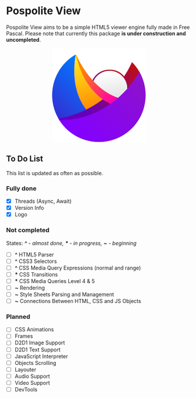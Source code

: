 # Pospolite View
Pospolite View aims to be a simple HTML5 viewer engine fully made in Free Pascal. Please note that currently this package **is under construction and uncompleted**.

<p align="center">
  <img src="img/logo_pospolite.png" title="Pospolite View Logo">
</p>

## To Do List

This list is updated as often as possible.

### Fully done

- [x] Threads (Async, Await)
- [x] Version Info
- [x] Logo

### Not completed

States: ***\^** - almost done, **\*** - in progress, **\~** - beginning*

- [ ] **\^** HTML5 Parser 
- [ ] **\^** CSS3 Selectors
- [ ] **\^** CSS Media Query Expressions (normal and range)
- [ ] **\*** CSS Transitions
- [ ] **\*** CSS Media Queries Level 4 & 5
- [ ] **\~** Rendering
- [ ] **\~** Style Sheets Parsing and Management
- [ ] **\~** Connections Between HTML, CSS and JS Objects

### Planned

- [ ] CSS Animations
- [ ] Frames
- [ ] D2D1 Image Support
- [ ] D2D1 Text Support
- [ ] JavaScript Interpreter
- [ ] Objects Scrolling
- [ ] Layouter
- [ ] Audio Support
- [ ] Video Support
- [ ] DevTools
